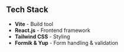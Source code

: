 ## Tech Stack

- **Vite** - Build tool
- **React.js** - Frontend framework
- **Tailwind CSS** - Styling
- **Formik & Yup** - Form handling & validation
